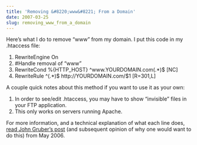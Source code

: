 ```yaml
---
title: 'Removing &#8220;www&#8221; From a Domain'
date: 2007-03-25
slug: removing_www_from_a_domain
---
```

<p>Here&#8217;s what I do to remove &#8220;www&#8221; from my domain. I put this code in my .htaccess file:</p>

<ol class="code">
 <li>RewriteEngine On</li>
 <li>#Handle removal of &#8220;www&#8221;</li>
 <li>RewriteCond %&#123;HTTP_HOST&#125; ^www.YOURDOMAIN.com(.*)$ [NC]</li>
 <li>RewriteRule ^(.*)$ http://YOURDOMAIN.com/$1 [R=301,L]</li>
</ol>

<p>A couple quick notes about this method if you want to use it as your own:</p>

<ol>
<li>In order to see/edit .htaccess, you may have to show &#8220;invisible&#8221; files in your FTP application.</li>
<li>This only works on servers running Apache.</li>
</ol>

<p>For more information, and a technical explanation of what each line does, <a href="http://daringfireball.net/2006/05/htaccess_redirection">read John Gruber&#8217;s post</a> (and subsequent opinion of why one would want to do this) from May 2006.</p>